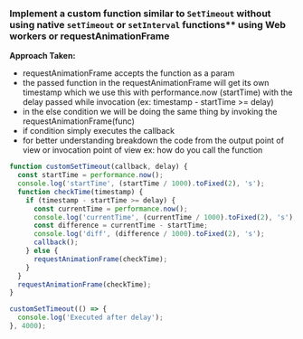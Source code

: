 ### Implement a custom function similar to `SetTimeout` without using native `setTimeout` or `setInterval` functions\*\* using Web workers or requestAnimationFrame

<strong>Approach Taken:</strong>

- requestAnimationFrame accepts the function as a param
- the passed function in the requestAnimationFrame will get its own timestamp which we use this with performance.now (startTime) with the delay passed while invocation (ex: timestamp - startTime >= delay)
- in the else condition we will be doing the same thing by invoking the requestAnimationFrame(func)
- if condition simply executes the callback
- for better understanding breakdown the code from the output point of view or invocation point of view ex: how do you call the function

```js
function customSetTimeout(callback, delay) {
  const startTime = performance.now();
  console.log('startTime', (startTime / 1000).toFixed(2), 's');
  function checkTime(timestamp) {
    if (timestamp - startTime >= delay) {
      const currentTime = performance.now();
      console.log('currentTime', (currentTime / 1000).toFixed(2), 's');
      const difference = currentTime - startTime;
      console.log('diff', (difference / 1000).toFixed(2), 's');
      callback();
    } else {
      requestAnimationFrame(checkTime);
    }
  }
  requestAnimationFrame(checkTime);
}

customSetTimeout(() => {
  console.log('Executed after delay');
}, 4000);
```
